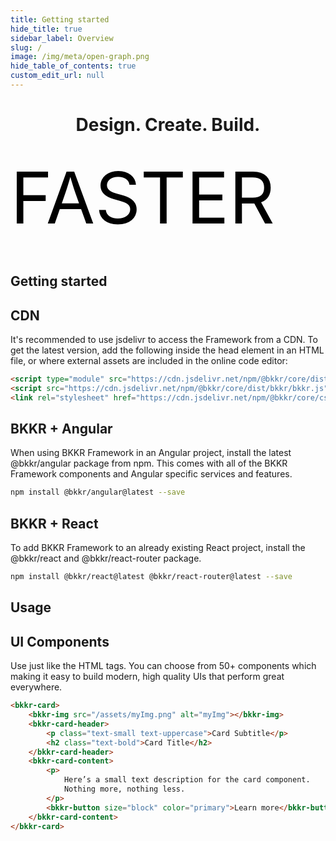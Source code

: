 ```yaml
---
title: Getting started
hide_title: true
sidebar_label: Overview
slug: /
image: /img/meta/open-graph.png
hide_table_of_contents: true
custom_edit_url: null
---
```


<head>
  <title>BKKR Documentation</title>
  <meta
    name="description"
    content="A UI toolkit for building performant, high-quality mobile and desktop apps using web technologies - HTML, CSS, and JavaScript."
  />
  <link rel="canonical" href="https://ionicframework.com/docs" />
  <link rel="alternate" href="https://ionicframework.com/docs" hreflang="x-default" />
  <link rel="alternate" href="https://ionicframework.com/docs" hreflang="en" />
  <meta property="og:url" content="https://ionicframework.com/docs" />
</head>

<header>
  <div className="container">
    <h1 className="landing-title">Design. Create. Build.</h1>
    <div className="landing-title-black">
      <svg viewBox="0 0 62 18">
        <text x="0" y="15">
          FASTER
        </text>
      </svg>
    </div>
  </div>
</header>

<div>
<div size="12" size-lg="5" class="mb-3">
    <h2 class="text-bolder">Getting started</h2>
</div>
<div>
  <div className="mb-5">
    <h2 className="text-bold">CDN</h2>
    <p>
      It's recommended to use jsdelivr to access the Framework from a CDN. To get the latest version, add the following
      inside the head element in an HTML file, or where external assets are included in the online code editor:
    </p>

```html
<script type="module" src="https://cdn.jsdelivr.net/npm/@bkkr/core/dist/bkkr/bkkr.esm.js"></script>
<script src="https://cdn.jsdelivr.net/npm/@bkkr/core/dist/bkkr/bkkr.js"></script>
<link rel="stylesheet" href="https://cdn.jsdelivr.net/npm/@bkkr/core/css/bkkr.css" />
```

  </div>
  <div className="mb-5">
    <h2 className="text-bold">BKKR + Angular</h2>
    <p>
      When using BKKR Framework in an Angular project, install the latest @bkkr/angular package from npm. This comes
      with all of the BKKR Framework components and Angular specific services and features.
    </p>

```bash
npm install @bkkr/angular@latest --save
```

  </div>
  <div className="disabled">
    <h2 className="text-bold">BKKR + React</h2>
    <p>
      To add BKKR Framework to an already existing React project, install the @bkkr/react and @bkkr/react-router
      package.
    </p>

```bash
npm install @bkkr/react@latest @bkkr/react-router@latest --save
```

  </div>
</div>
</div>


<div>
    <div class="mb-3">
        <h2 class="text-bolder">Usage</h2>
    </div>
    <div class="mb-5">
    <h2 class="text-bold">UI Components</h2>
    <p>Use just like the HTML tags. You can choose from 50+ components which making it easy to build modern, high quality UIs that perform great everywhere.</p>

```html
<bkkr-card>
    <bkkr-img src="/assets/myImg.png" alt="myImg"></bkkr-img>
    <bkkr-card-header>
        <p class="text-small text-uppercase">Card Subtitle</p>
        <h2 class="text-bold">Card Title</h2>
    </bkkr-card-header>
    <bkkr-card-content>
        <p>
            Here’s a small text description for the card component. 
            Nothing more, nothing less.
        </p>
        <bkkr-button size="block" color="primary">Learn more</bkkr-button>
    </bkkr-card-content>
</bkkr-card>
```

</div>
</div>
